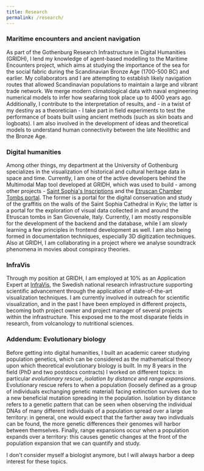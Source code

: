 ```yaml
---
title: Research
permalink: /research/
---
```



### Maritime encounters and ancient navigation

As part of the Gothenburg Research Infrastructure in Digital Humanities (GRIDH), I lend my knowledge of agent-based modelling to the Maritime Encounters project, which aims at studying the importance of the sea for the social fabric during the Scandinavian Bronze Age (1700-500 BC) and earlier. My collaborators and I are attempting to establish likely navigation routes that allowed Scandinavian populations to maintain a large and vibrant trade network. We merge modern climatological data with naval engineering numerical models to infer how seafaring took place up to 4000 years ago. Additionally, I contribute to the interpretation of results, and - in a twist of my destiny as a theoretician - I take part in field experiments to test the performance of boats built using ancient methods (such as skin boats and logboats). I am also involved in the development of ideas and theoretical models to understand human connectivity between the late Neolithic and the Bronze Age.

### Digital humanities

Among other things, my department at the University of Gothenburg specializes in the visualization of historical and cultural heritage data in space and time. Currently, I am one of the active developers behind the Multimodal Map tool developed at GRIDH, which was used to build - among other projects - [Saint Sophia's Inscriptions](https://saintsophia.dh.gu.se/) and the [Etruscan Chamber Tombs portal](https://etruscan.dh.gu.se). The former is a portal for the digital conservation and study of the graffitis on the walls of the Saint Sophia Cathedral in Kyiv; the latter is a portal for the exploration of visual data collected in and around the Etruscan tombs in San Giovenale, Italy. Currently, I am mostly responsible for the development of the backend and the database, while I am slowly learning a few principles in frontend development as well. I am also being formed in documentation techniques, especially 3D digitization techniques. Also at GRIDH, I am collaborating in a project where we analyse soundtrack phenomena in movies about conspiracy theories.

### InfraVis

Through my position at GRIDH, I am employed at 10% as an Application Expert at [InfraVis](https://infravis.se/matteo-tomasini/), the Swedish national research infrastructure supporting scientific advancement through the application of state-of-the-art visualization techniques. I am currently involved in outreach for scientific visualization, and in the past I have been employed in different projects, becoming both project owner and project manager of several projects within the infrastructure. This exposed me to the most disparate fields in research, from volcanology to nutritional sciences.

### Addendum: Evolutionary biology

Before getting into digital humanities, I built an academic career studying population genetics, which can be considered as the mathematical theory upon which theoretical evolutionary biology is built. In my 8 years in the field (PhD and two postdocs contracts) I worked on different topics: in particular _evolutionary rescue_, _isolation by distance_ and _range expansions_. Evolutionary rescue refers to when a population (loosely defined as a group of individuals exchanging genetic material) facing extinction survives due to a new beneficial mutation spreading in the population. Isolation by distance refers to a genetic pattern that can be seen when observing the individual DNAs of many different individuals of a population spread over a large territory: in general, one would expect that the farther away two indivduals can be found, the more genetic differences their genomes will harbor between themselves. Finally, range expansions occur when a population expands over a territory: this causes genetic changes at the front of the population expansion that we can quantify and study.

I don't consider myself a biologist anymore, but I will always harbor a deep interest for these topics.
